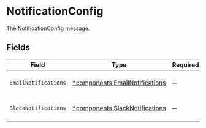 # NotificationConfig

The NotificationConfig message.


## Fields

| Field                                                                           | Type                                                                            | Required                                                                        | Description                                                                     |
| ------------------------------------------------------------------------------- | ------------------------------------------------------------------------------- | ------------------------------------------------------------------------------- | ------------------------------------------------------------------------------- |
| `EmailNotifications`                                                            | [*components.EmailNotifications](../../models/components/emailnotifications.md) | :heavy_minus_sign:                                                              | The EmailNotifications message.                                                 |
| `SlackNotifications`                                                            | [*components.SlackNotifications](../../models/components/slacknotifications.md) | :heavy_minus_sign:                                                              | The SlackNotifications message.                                                 |